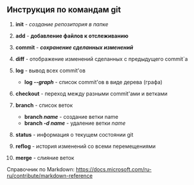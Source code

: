 ## Инструкция по командам git

1. **init** - *создание репозитория в папке*
2. **add** - __добавление файлов к отслеживанию__
3. **commit** - *__сохранение сделанных изменений__*
4. **diff** - отображение изменений сделанных с предыдущего commit`а
5. **log** - вывод всех commit'ов
   + **log _--graph_** - список commit'ов в виде дерева (графа)
6. **checkout** - переход между разными commit'ами и ветками
1. **branch** - список веток
   * **branch _name_** - создание ветки name
   * **branch _-d name_** - удаление ветки *name*

2. **status** - информация о текущем состоянии git
3. **reflog** - история изменений со всеми перемещениями
10. **merge** - слияние веток

Справочник по Markdown:
https://docs.microsoft.com/ru-ru/contribute/markdown-reference

